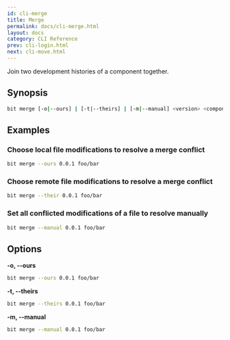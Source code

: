 ```yaml
---
id: cli-merge
title: Merge
permalink: docs/cli-merge.html
layout: docs
category: CLI Reference
prev: cli-login.html
next: cli-move.html
---
```

Join two development histories of a component together.

## Synopsis

```bash
bit merge [-o|--ours] | [-t|--theirs] | [-m|--manual] <version> <component_ids>
```

## Examples

### Choose local file modifications to resolve a merge conflict

```bash
bit merge --ours 0.0.1 foo/bar
```

### Choose remote file modifications to resolve a merge conflict

```bash
bit merge --their 0.0.1 foo/bar
```

### Set all conflicted modifications of a file to resolve manually

```bash
bit merge --manual 0.0.1 foo/bar
```

## Options

**-o, --ours**

```bash
bit merge --ours 0.0.1 foo/bar
```

**-t, --theirs**

```bash
bit merge --theirs 0.0.1 foo/bar
```

**-m, --manual**

```bash
bit merge --manual 0.0.1 foo/bar
```
